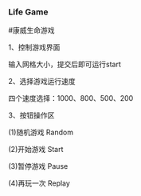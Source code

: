 ### Life Game
#康威生命游戏

1、控制游戏界面

输入网格大小，提交后即可运行start

2、选择游戏运行速度

四个速度选择：1000、800、500、200

3、按钮操作区

(1)随机游戏 Random

(2)开始游戏 Start

(3)暂停游戏 Pause

(4)再玩一次 Replay

